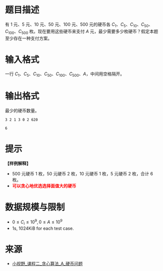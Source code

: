 # 题目描述

有 $1$ 元、$5$ 元、$10$ 元、$50$ 元、$100$ 元、$500$ 元的硬币各 $C_1$、$C_5$、$C_{10}$、$C_{50}$、$C_{100}$、$C_{500}$ 枚。现在要用这些硬币来支付 $A$ 元，最少需要多少枚硬币？假定本题至少存在一种支付方案。
# 输入格式

一行 $C_1$、$C_5$、$C_{10}$、$C_{50}$、$C_{100}$、$C_{500}$、$A$，中间用空格隔开。
 
# 输出格式
最少的硬币数量。

```input1
3 2 1 3 0 2 620
```

```output1
6
```

# 提示
**【样例解释】**
* $500$ 元硬币 $1$ 枚，$50$ 元硬币 $2$ 枚，$10$ 元硬币 $1$ 枚，$5$ 元硬币 $2$ 枚，合计 $6$ 枚。
* **<font color="#FF0000">可以贪心地优选选择面值大的硬币</font>**

# 数据规模与限制
* $0 \le C_i \le 10^9, 0 \le A \le 10^9$
* 1s, 1024KiB for each test case.

# 来源
* [小视野_课程二_贪心算法_A_硬币问题](http://www.gdgzoi.com/problem.php?cid=2816&pid=0)